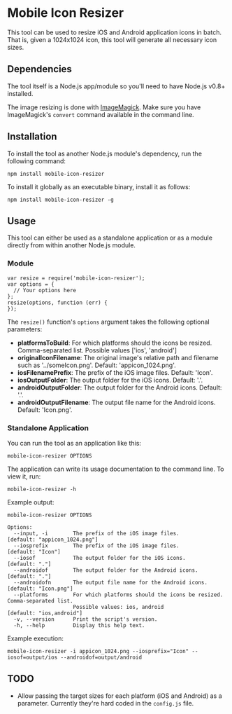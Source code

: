 # Mobile Icon Resizer 

This tool can be used to resize iOS and Android application icons in batch. That is, given a 1024x1024 icon, this tool will generate all necessary icon sizes.

## Dependencies

The tool itself is a Node.js app/module so you'll need to have Node.js v0.8+ installed.

The image resizing is done with [ImageMagick](http://www.imagemagick.org/). Make sure you have ImageMagick's `convert` command available in the command line.

## Installation

To install the tool as another Node.js module's dependency, run the following command:

    npm install mobile-icon-resizer

To install it globally as an executable binary, install it as follows:

    npm install mobile-icon-resizer -g

## Usage

This tool can either be used as a standalone application or as a module directly from within another Node.js module.

### Module

    var resize = require('mobile-icon-resizer');
    var options = {
      // Your options here
    };
    resize(options, function (err) {
    });

The `resize()` function's `options` argument takes the following optional parameters:

* **platformsToBuild**: For which platforms should the icons be resized. Comma-separated list. Possible values ['ios', 'android']
* **originalIconFilename**: The original image's relative path and filename such as '../someIcon.png'. Default: 'appicon_1024.png'.
* **iosFilenamePrefix**: The prefix of the iOS image files. Default: 'Icon'.
* **iosOutputFolder**: The output folder for the iOS icons. Default: '.'.
* **androidOutputFolder**: The output folder for the Android icons. Default: '.'.
* **androidOutputFilename**: The output file name for the Android icons. Default: 'Icon.png'.

### Standalone Application

You can run the tool as an application like this:

    mobile-icon-resizer OPTIONS

The application can write its usage documentation to the command line. To view it, run:

    mobile-icon-resizer -h

Example output:

    mobile-icon-resizer OPTIONS

    Options:
      --input, -i        The prefix of the iOS image files.                [default: "appicon_1024.png"]
      --iosprefix        The prefix of the iOS image files.                            [default: "Icon"]
      --iosof            The output folder for the iOS icons.                             [default: "."]
      --androidof        The output folder for the Android icons.                         [default: "."]
      --androidofn       The output file name for the Android icons.               [default: "Icon.png"]
      --platforms        For which platforms should the icons be resized. Comma-separated list.
                         Possible values: ios, android                          [default: "ios,android"]
      -v, --version      Print the script's version.
      -h, --help         Display this help text.

Example execution:

    mobile-icon-resizer -i appicon_1024.png --iosprefix="Icon" --iosof=output/ios --androidof=output/android

## TODO

* Allow passing the target sizes for each platform (iOS and Android) as a parameter. Currently they're hard coded in the `config.js` file.
